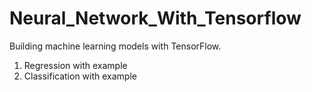 # Neural_Network_With_Tensorflow
Building machine learning models with TensorFlow. 
1. Regression with example
2. Classification with example
